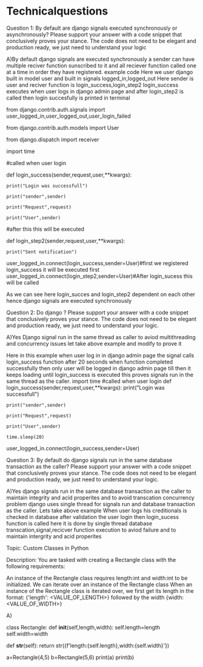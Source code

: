 # Technicalquestions
Question 1: By default are django signals executed synchronously or asynchronously? Please support your answer with a code snippet that conclusively proves your stance. The code does not need to be elegant and production ready, we just need to understand your logic

A)By default  django signals are  executed synchronously a sender can have multiple reciver function sunscribed to it and all reciever function called one at a time in order they have registered.
example code
Here we user django built in model user and built in signals logged_in,logged_out
Here sender is user and reciver function is login_success,login_step2 
login_success executes when user logs in django admin page and after login_step2 is called then login succesfully is printed in  terminal

from django.contrib.auth.signals import user_logged_in,user_logged_out,user_login_failed

from django.contrib.auth.models import User

from django.dispatch import receiver

import time

#called when user login 


def login_success(sender,request,user,**kwargs):
   
    print("Login was successfull")
    
    print("sender",sender)
    
    print("Request",request)
    
    print("User",sender)

#after this this will be executed

def login_step2(sender,request,user,**kwargs):
    
    print("Sent notification")

user_logged_in.connect(login_success,sender=User)#first we registered login_success it will be executed first
user_logged_in.connect(login_step2,sender=User)#After login_sucess this will be called

As we can see here login_succes and login_step2 dependent on each other hence django signals are executed synchronously

Question 2: Do django  ? Please support your answer with a code snippet that conclusively proves your stance. The code does not need to be elegant and production ready, we just need to understand your logic.

A)Yes Django signal run in the same thread as caller to aviod multithreading and concurrency issues let take above example and modify to prove it

Here in this example when user log in in django admin page the signal calls login_success function after 20 seconds when function completed successfully then only user will be logged in django admin page till then it keeps loading until login_success  is executed this proves signals run in the same thread as the caller.
import time
#called when user login 
def login_success(sender,request,user,**kwargs):
    print("Login was successfull")
    
    print("sender",sender)
    
    print("Request",request)
    
    print("User",sender)
    
    time.sleep(20)
user_logged_in.connect(login_success,sender=User)

Question 3: By default do django signals run in the same database transaction as the caller? Please support your answer with a code snippet that conclusively proves your stance. The code does not need to be elegant and production ready, we just need to understand your logic.

A)Yes django signals run in the same database transaction as the caller to maintain integrity and acid properites and to avoid transcation concurrency problem django uses single thread for signals run  and database transaction as the caller.
Lets  take above example
When user logs his creditionals is checked in database after validation the user login then login_sucess function is called here it is done by single thread database transcation,signal,recicver function execution to aviod failure and to maintain intergrity and acid properites

Topic: Custom Classes in Python

Description: You are tasked with creating a Rectangle class with the following requirements:

An instance of the Rectangle class requires length:int and width:int to be initialized.
We can iterate over an instance of the Rectangle class 
When an instance of the Rectangle class is iterated over, we first get its length in the format: {'length': <VALUE_OF_LENGTH>} followed by the width {width: <VALUE_OF_WIDTH>}

A)

class Rectangle:
   def __init__(self,length,width):
        self.length=length
        self.width=width

   def __str__(self):
      return  str({f'length:{self.length},width:{self.width}'})

a=Rectangle(4,5)
b=Rectangle(5,6)
print(a)
print(b)
